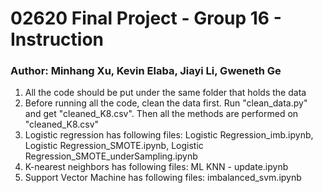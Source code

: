 # 02620 Final Project - Group 16 - Instruction
### Author: Minhang Xu, Kevin Elaba, Jiayi Li, Gweneth Ge

1. All the code should be put under the same folder that holds the data
2. Before running all the code, clean the data first. Run "clean_data.py" and get "cleaned_K8.csv". Then all the methods are performed on "cleaned_K8.csv"
3. Logistic regression has following files: Logistic Regression_imb.ipynb, Logistic Regression_SMOTE.ipynb, Logistic Regression_SMOTE_underSampling.ipynb 
4. K-nearest neighbors has following files: ML KNN - update.ipynb
5. Support Vector Machine has following files: imbalanced_svm.ipynb
